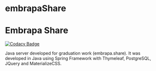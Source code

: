 
# embrapaShare

# Embrapa Share
[![Codacy Badge](https://api.codacy.com/project/badge/Grade/c5d202d60eb842809c03ef1af812b75f)](https://www.codacy.com/app/gabriel.barzagli/embrapaShare?utm_source=github.com&utm_medium=referral&utm_content=gbarzagli/embrapaShare&utm_campaign=badger)

Java server developed for graduation work (embrapa.share). It was developed in Java using Spring Framework with Thymeleaf, PostgreSQL, JQuery and MaterializeCSS. 
